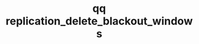 ---
category: replication
command: replication_delete_blackout_windows
keywords: qq, qq_cli, replication_delete_blackout_windows
optional_options:
- alternate: []
  help: Unique identifier of the source replication relationship
  name: --id
  required: true
permalink: /qq-cli-command-guide/replication/replication_delete_blackout_windows.html
positional_options: []
sidebar: qq_cli_command_reference_sidebar
summary: This section explains how to use the <code>qq replication_delete_blackout_windows</code>
  command.
synopsis: Delete blackout windows of the specified source replication relationship.
title: qq replication_delete_blackout_windows
usage: qq replication_delete_blackout_windows [-h] --id ID

---